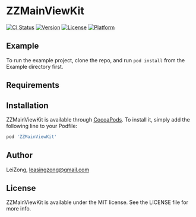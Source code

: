 # ZZMainViewKit

[![CI Status](https://img.shields.io/travis/LeiZong/ZZMainViewKit.svg?style=flat)](https://travis-ci.org/LeiZong/ZZMainViewKit)
[![Version](https://img.shields.io/cocoapods/v/ZZMainViewKit.svg?style=flat)](https://cocoapods.org/pods/ZZMainViewKit)
[![License](https://img.shields.io/cocoapods/l/ZZMainViewKit.svg?style=flat)](https://cocoapods.org/pods/ZZMainViewKit)
[![Platform](https://img.shields.io/cocoapods/p/ZZMainViewKit.svg?style=flat)](https://cocoapods.org/pods/ZZMainViewKit)

## Example

To run the example project, clone the repo, and run `pod install` from the Example directory first.

## Requirements

## Installation

ZZMainViewKit is available through [CocoaPods](https://cocoapods.org). To install
it, simply add the following line to your Podfile:

```ruby
pod 'ZZMainViewKit'
```

## Author

LeiZong, leasingzong@gmail.com

## License

ZZMainViewKit is available under the MIT license. See the LICENSE file for more info.
